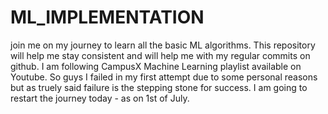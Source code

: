 # ML_IMPLEMENTATION

join me on my journey to learn all the basic ML algorithms.
This repository will help me stay consistent and will help me with my regular commits on github.
I am following CampusX Machine Learning playlist available on Youtube.
So guys I failed in my first attempt due to some personal reasons but as truely said failure is the stepping stone for success. 
I am going to restart the journey today - as on 1st of July. 
